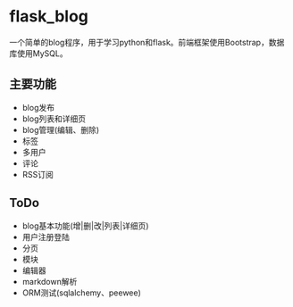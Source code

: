# flask_blog

一个简单的blog程序，用于学习python和flask。前端框架使用Bootstrap，数据库使用MySQL。

## 主要功能
* blog发布
* blog列表和详细页
* blog管理(编辑、删除)
* 标签
* 多用户
* 评论
* RSS订阅

## ToDo
* blog基本功能(增|删|改|列表|详细页)
* 用户注册登陆
* 分页
* 模块
* 编辑器
* markdown解析
* ORM测试(sqlalchemy、peewee)

